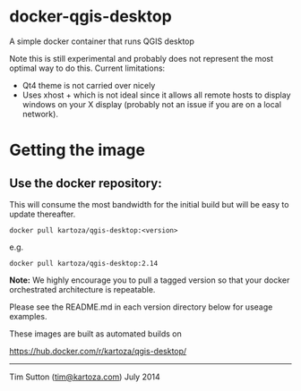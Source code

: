 docker-qgis-desktop
===================

A simple docker container that runs QGIS desktop

Note this is still experimental and probably does not represent
the most optimal way to do this. Current limitations:

* Qt4 theme is not carried over nicely
* Uses xhost + which is not ideal since it allows all remote
  hosts to display windows on your X display (probably not
  an issue if you are on a local network).


# Getting the image

## Use the docker repository:

This will consume the most bandwidth for the initial build but 
will be easy to update thereafter. 

```
docker pull kartoza/qgis-desktop:<version>
```

e.g.

```
docker pull kartoza/qgis-desktop:2.14
```

**Note:** We highly encourage you to pull a tagged version so that your
docker orchestrated architecture is repeatable.


Please see the README.md in each version directory below for useage 
examples.

These images are built as automated builds on 

https://hub.docker.com/r/kartoza/qgis-desktop/


-----------

Tim Sutton (tim@kartoza.com)
July 2014

